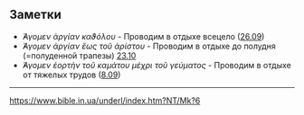 
## Заметки

- *̓́Αγομεν ἀργίαν καϑόλου* - Проводим в отдыхе всецело ([26.09](../09_september/26_MES.ru.md)) 
- *̓́Αγομεν ἀργίαν ἕως τοῦ ἀρίστου* - Проводим в отдыхе до полудня (=полуденной трапезы) [23.10](../10_october/23_MES.ru.md)
- *̓́Αγομεν ἑορτὴν τοῦ καμάτου μέχρι τοῦ γεύματος* - Проводим в отдыхе от тяжелых трудов ([8.09](../09_september/08_MES.ru.md))

--- 

https://www.bible.in.ua/underl/index.htm?NT/Mk?6